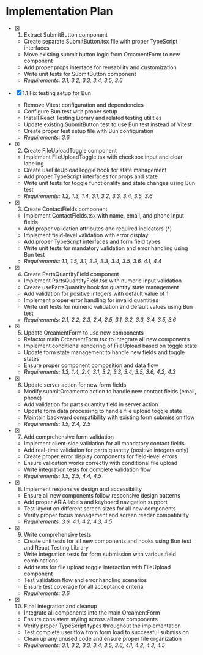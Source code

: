 # Implementation Plan

- [x] 1. Extract SubmitButton component

  - Create separate SubmitButton.tsx file with proper TypeScript interfaces
  - Move existing submit button logic from OrcamentForm to new component
  - Add proper props interface for reusability and customization
  - Write unit tests for SubmitButton component
  - _Requirements: 3.1, 3.2, 3.3, 3.4, 3.5, 3.6_

- [x] 1.1 Fix testing setup for Bun

  - Remove Vitest configuration and dependencies
  - Configure Bun test with proper setup
  - Install React Testing Library and related testing utilities
  - Update existing SubmitButton test to use Bun test instead of Vitest
  - Create proper test setup file with Bun configuration
  - _Requirements: 3.6_

- [x] 2. Create FileUploadToggle component

  - Implement FileUploadToggle.tsx with checkbox input and clear labeling
  - Create useFileUploadToggle hook for state management
  - Add proper TypeScript interfaces for props and state
  - Write unit tests for toggle functionality and state changes using Bun test
  - _Requirements: 1.2, 1.3, 1.4, 3.1, 3.2, 3.3, 3.4, 3.5, 3.6_

- [x] 3. Create ContactFields component

  - Implement ContactFields.tsx with name, email, and phone input fields
  - Add proper validation attributes and required indicators (\*)
  - Implement field-level validation with error display
  - Add proper TypeScript interfaces and form field types
  - Write unit tests for mandatory validation and error handling using Bun test
  - _Requirements: 1.1, 1.5, 3.1, 3.2, 3.3, 3.4, 3.5, 3.6, 4.1, 4.4_

- [x] 4. Create PartsQuantityField component

  - Implement PartsQuantityField.tsx with numeric input validation
  - Create usePartsQuantity hook for quantity state management
  - Add validation for positive integers with default value of 1
  - Implement proper error handling for invalid quantities
  - Write unit tests for numeric validation and default values using Bun test
  - _Requirements: 2.1, 2.2, 2.3, 2.4, 2.5, 3.1, 3.2, 3.3, 3.4, 3.5, 3.6_

- [x] 5. Update OrcamentForm to use new components

  - Refactor main OrcamentForm.tsx to integrate all new components
  - Implement conditional rendering of FileUpload based on toggle state
  - Update form state management to handle new fields and toggle states
  - Ensure proper component composition and data flow
  - _Requirements: 1.3, 1.4, 2.4, 3.1, 3.2, 3.3, 3.4, 3.5, 3.6, 4.2, 4.3_

- [x] 6. Update server action for new form fields

  - Modify submitOrcamento action to handle new contact fields (email, phone)
  - Add validation for parts quantity field in server action
  - Update form data processing to handle file upload toggle state
  - Maintain backward compatibility with existing form submission flow
  - _Requirements: 1.5, 2.4, 2.5_

- [x] 7. Add comprehensive form validation

  - Implement client-side validation for all mandatory contact fields
  - Add real-time validation for parts quantity (positive integers only)
  - Create proper error display components for field-level errors
  - Ensure validation works correctly with conditional file upload
  - Write integration tests for complete validation flow
  - _Requirements: 1.5, 2.5, 4.4, 4.5_

- [x] 8. Implement responsive design and accessibility

  - Ensure all new components follow responsive design patterns
  - Add proper ARIA labels and keyboard navigation support
  - Test layout on different screen sizes for all new components
  - Verify proper focus management and screen reader compatibility
  - _Requirements: 3.6, 4.1, 4.2, 4.3, 4.5_

- [x] 9. Write comprehensive tests

  - Create unit tests for all new components and hooks using Bun test and React Testing Library
  - Write integration tests for form submission with various field combinations
  - Add tests for file upload toggle interaction with FileUpload component
  - Test validation flow and error handling scenarios
  - Ensure test coverage for all acceptance criteria
  - _Requirements: 3.6_

- [x] 10. Final integration and cleanup

  - Integrate all components into the main OrcamentForm
  - Ensure consistent styling across all new components
  - Verify proper TypeScript types throughout the implementation
  - Test complete user flow from form load to successful submission
  - Clean up any unused code and ensure proper file organization
  - _Requirements: 3.1, 3.2, 3.3, 3.4, 3.5, 3.6, 4.1, 4.2, 4.3, 4.5_
